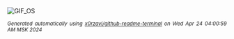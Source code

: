 <div align="justify">
<picture>
    <source media="(prefers-color-scheme: dark)" srcset="https://i.ibb.co/ZKCWTxp/output-gif.gif">
    <source media="(prefers-color-scheme: light)" srcset="https://i.ibb.co/ZKCWTxp/output-gif.gif">
    <img alt="GIF_OS" src="https://i.ibb.co/ZKCWTxp/output-gif.gif">
</picture>

<sub><i>Generated automatically using [x0rzavi/github-readme-terminal](https://github.com/x0rzavi/github-readme-terminal) on Wed Apr 24 04:00:59 AM MSK 2024</i></sub>

</div>

<!-- Image deletion URL: https://ibb.co/bLnzdXM/478736f383897d5982e98796e439bb1c -->